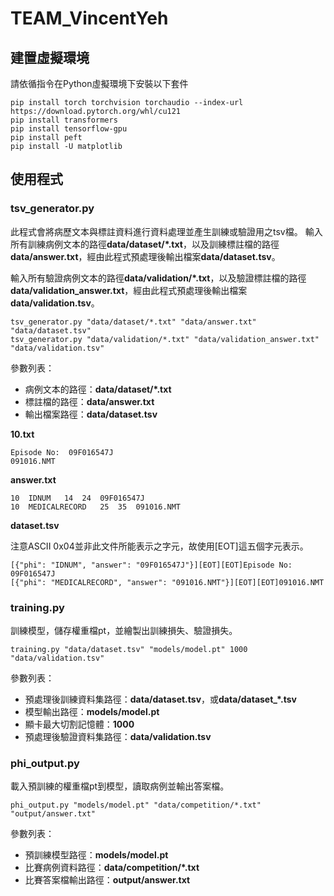 # TEAM_VincentYeh

## 建置虛擬環境
請依循指令在Python虛擬環境下安裝以下套件
```commandline
pip install torch torchvision torchaudio --index-url https://download.pytorch.org/whl/cu121
pip install transformers
pip install tensorflow-gpu
pip install peft
pip install -U matplotlib
```

## 使用程式

### tsv_generator.py

此程式會將病歷文本與標註資料進行資料處理並產生訓練或驗證用之tsv檔。
輸入所有訓練病例文本的路徑**data/dataset/*.txt**，以及訓練標註檔的路徑**data/answer.txt**，經由此程式預處理後輸出檔案**data/dataset.tsv**。

輸入所有驗證病例文本的路徑**data/validation/*.txt**，以及驗證標註檔的路徑**data/validation_answer.txt**，經由此程式預處理後輸出檔案**data/validation.tsv**。

```shell
tsv_generator.py "data/dataset/*.txt" "data/answer.txt" "data/dataset.tsv"
tsv_generator.py "data/validation/*.txt" "data/validation_answer.txt" "data/validation.tsv"
```

參數列表：

- 病例文本的路徑：**data/dataset/*.txt**
- 標註檔的路徑：**data/answer.txt**
- 輸出檔案路徑：**data/dataset.tsv**



**10.txt**

```
Episode No:  09F016547J
091016.NMT
```

**answer.txt**

```
10	IDNUM	14	24	09F016547J
10	MEDICALRECORD	25	35	091016.NMT
```

**dataset.tsv**

注意ASCII 0x04並非此文件所能表示之字元，故使用[EOT]這五個字元表示。

```
[{"phi": "IDNUM", "answer": "09F016547J"}][EOT][EOT]Episode No:  09F016547J
[{"phi": "MEDICALRECORD", "answer": "091016.NMT"}][EOT][EOT]091016.NMT
```



### training.py

訓練模型，儲存權重檔pt，並繪製出訓練損失、驗證損失。

```shell
training.py "data/dataset.tsv" "models/model.pt" 1000 "data/validation.tsv"
```

參數列表：

- 預處理後訓練資料集路徑：**data/dataset.tsv**，或**data/dataset_*.tsv**
- 模型輸出路徑：**models/model.pt**
- 顯卡最大切割記憶體：**1000**
- 預處理後驗證資料集路徑：**data/validation.tsv**



### phi_output.py

載入預訓練的權重檔pt到模型，讀取病例並輸出答案檔。

```shell
phi_output.py "models/model.pt" "data/competition/*.txt" "output/answer.txt"
```

參數列表：

- 預訓練模型路徑：**models/model.pt**
- 比賽病例資料路徑：**data/competition/*.txt**
- 比賽答案檔輸出路徑：**output/answer.txt**